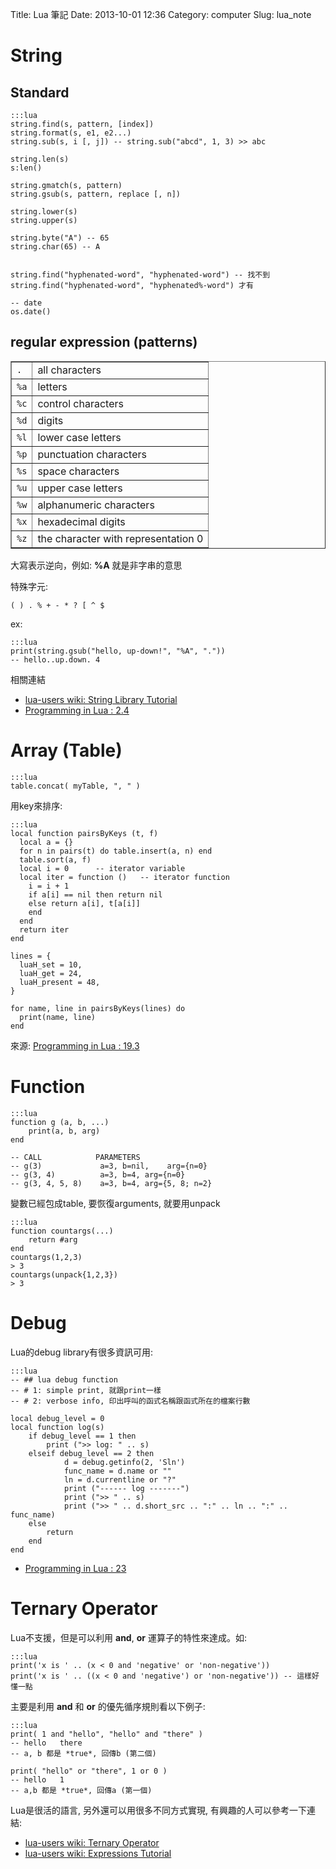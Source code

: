 Title: Lua 筆記
Date: 2013-10-01 12:36
Category: computer
Slug: lua_note

# String

## Standard

    :::lua
    string.find(s, pattern, [index])
    string.format(s, e1, e2...)
    string.sub(s, i [, j]) -- string.sub("abcd", 1, 3) >> abc
    
    string.len(s)
    s:len()

    string.gmatch(s, pattern)
    string.gsub(s, pattern, replace [, n])

    string.lower(s)
    string.upper(s)
    
    string.byte("A") -- 65
    string.char(65) -- A


    string.find("hyphenated-word", "hyphenated-word") -- 找不到
    string.find("hyphenated-word", "hyphenated%-word") 才有

    -- date
    os.date()
    
## regular expression (patterns)

<table align="center" border="1">
<tbody><tr><td><code>.</code></td><td>all characters</td></tr>
<tr><td><code>%a</code></td><td>letters</td></tr>
<tr><td><code>%c</code></td><td>control characters</td></tr>
<tr><td><code>%d</code></td><td>digits</td></tr>
<tr><td><code>%l</code></td><td>lower case letters</td></tr>
<tr><td><code>%p</code></td><td>punctuation characters</td></tr>
<tr><td><code>%s</code></td><td>space characters</td></tr>
<tr><td><code>%u</code></td><td>upper case letters</td></tr>
<tr><td><code>%w</code></td><td>alphanumeric characters</td></tr>
<tr><td><code>%x</code></td><td>hexadecimal digits</td></tr>
<tr><td><code>%z</code></td><td>the character with representation 0</td></tr>
</tbody></table>

大寫表示逆向，例如: **%A** 就是非字串的意思

特殊字元:

    ( ) . % + - * ? [ ^ $

ex:

    :::lua
    print(string.gsub("hello, up-down!", "%A", "."))
    -- hello..up.down. 4


相關連結

*  [lua-users wiki: String Library Tutorial](http://lua-users.org/wiki/StringLibraryTutorial)
*  [Programming in Lua : 2.4](http://www.lua.org/pil/2.4.html)

# Array (Table)

    
    :::lua
    table.concat( myTable, ", " )
    

用key來排序:

    :::lua
    local function pairsByKeys (t, f)
      local a = {}
      for n in pairs(t) do table.insert(a, n) end
      table.sort(a, f)
      local i = 0      -- iterator variable
      local iter = function ()   -- iterator function
        i = i + 1
        if a[i] == nil then return nil
        else return a[i], t[a[i]]
        end
      end
      return iter
    end

    lines = {
      luaH_set = 10,
      luaH_get = 24,
      luaH_present = 48,
    }

    for name, line in pairsByKeys(lines) do
      print(name, line)
    end

來源: [Programming in Lua : 19.3](http://www.lua.org/pil/19.3.html)

# Function

    :::lua
    function g (a, b, ...)
        print(a, b, arg)
    end

    -- CALL            PARAMETERS
    -- g(3)             a=3, b=nil,    arg={n=0}
    -- g(3, 4)          a=3, b=4, arg={n=0}
    -- g(3, 4, 5, 8)    a=3, b=4, arg={5, 8; n=2}

變數已經包成table, 要恢復arguments, 就要用unpack

    :::lua
    function countargs(...)
        return #arg
    end
    countargs(1,2,3)
    > 3
    countargs(unpack{1,2,3})
    > 3

# Debug

Lua的debug library有很多資訊可用:

    :::lua
    -- ## lua debug function
    -- # 1: simple print, 就跟print一樣
    -- # 2: verbose info, 印出呼叫的函式名稱跟函式所在的檔案行數
    
    local debug_level = 0 
    local function log(s)
        if debug_level == 1 then
            print (">> log: " .. s)
        elseif debug_level == 2 then
                d = debug.getinfo(2, 'Sln')
                func_name = d.name or ""
                ln = d.currentline or "?"
                print ("------ log -------")
                print (">> " .. s)
                print (">> " .. d.short_src .. ":" .. ln .. ":" .. func_name)
        else
            return
        end
    end


* [Programming in Lua : 23](http://www.lua.org/pil/23.html)


# Ternary Operator
Lua不支援，但是可以利用 **and**, **or** 運算子的特性來達成。如:

    :::lua
    print('x is ' .. (x < 0 and 'negative' or 'non-negative'))
    print('x is ' .. ((x < 0 and 'negative') or 'non-negative')) -- 這樣好懂一點

主要是利用 **and** 和 **or** 的優先循序規則看以下例子:

    :::lua
    print( 1 and "hello", "hello" and "there" )
    -- hello   there
    -- a, b 都是 *true*, 回傳b (第二個)

    print( "hello" or "there", 1 or 0 )
    -- hello   1
    -- a,b 都是 *true*, 回傳a (第一個)


Lua是很活的語言, 另外還可以用很多不同方式實現, 有興趣的人可以參考一下連結: 

* [lua-users wiki: Ternary Operator](http://lua-users.org/wiki/TernaryOperator)
* [lua-users wiki: Expressions Tutorial](http://lua-users.org/wiki/ExpressionsTutorial)

